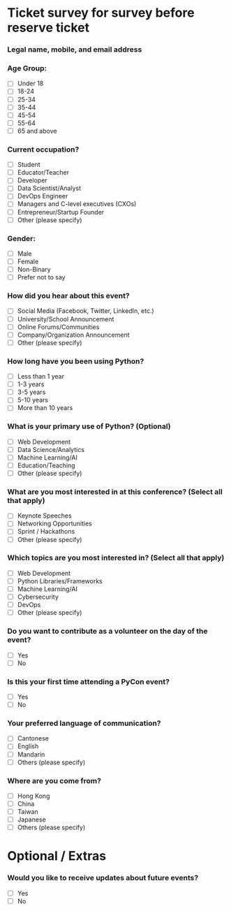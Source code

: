 # Ticket survey for survey before reserve ticket

### Legal name, mobile, and email address

### Age Group:
- [ ] Under 18
- [ ] 18-24
- [ ] 25-34
- [ ] 35-44
- [ ] 45-54
- [ ] 55-64
- [ ] 65 and above

### Current occupation?
- [ ] Student
- [ ] Educator/Teacher
- [ ] Developer
- [ ] Data Scientist/Analyst
- [ ] DevOps Engineer
- [ ] Managers and C-level executives (CXOs)
- [ ] Entrepreneur/Startup Founder
- [ ] Other (please specify)

### Gender:
- [ ] Male
- [ ] Female
- [ ] Non-Binary
- [ ] Prefer not to say

### How did you hear about this event?
- [ ] Social Media (Facebook, Twitter, LinkedIn, etc.)
- [ ] University/School Announcement
- [ ] Online Forums/Communities
- [ ] Company/Organization Announcement
- [ ] Other (please specify)

### How long have you been using Python?
- [ ] Less than 1 year
- [ ] 1-3 years
- [ ] 3-5 years
- [ ] 5-10 years
- [ ] More than 10 years

### What is your primary use of Python? (Optional)
- [ ] Web Development
- [ ] Data Science/Analytics
- [ ] Machine Learning/AI
- [ ] Education/Teaching
- [ ] Other (please specify)

### What are you most interested in at this conference? (Select all that apply)
- [ ] Keynote Speeches
- [ ] Networking Opportunities
- [ ] Sprint / Hackathons
- [ ] Other (please specify)

### Which topics are you most interested in? (Select all that apply)
- [ ] Web Development
- [ ] Python Libraries/Frameworks
- [ ] Machine Learning/AI
- [ ] Cybersecurity
- [ ] DevOps
- [ ] Other (please specify)

### Do you want to contribute as a volunteer on the day of the event?
- [ ] Yes
- [ ] No

### Is this your first time attending a PyCon event?
- [ ] Yes
- [ ] No

### Your preferred language of communication?
- [ ] Cantonese
- [ ] English
- [ ] Mandarin
- [ ] Others (please specify)

### Where are you come from? 
- [ ] Hong Kong
- [ ] China
- [ ] Taiwan
- [ ] Japanese
- [ ] Others (please specify)

# Optional / Extras
### Would you like to receive updates about future events?
- [ ] Yes
- [ ] No
